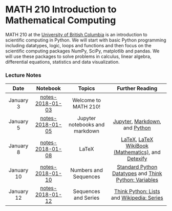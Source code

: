 # MATH 210 Introduction to Mathematical Computing

MATH 210 at the [University of British Columbia](http://www.math.ubc.ca) is an introduction to scientific computing in Python. We will start with basic Python programming including datatypes, logic, loops and functions and then focus on the scientific computing packages NumPy, SciPy, matplotlib and pandas. We will use these packages to solve problems in calculus, linear algebra, differential equations, statistics and data visualization.

### Lecture Notes

| Date | Notebook | Topics | Further Reading |
| :---: | :---: | :---: | :---: |
| January 3 | [notes-2018-01-03](notes-week-01/notes-2018-01-03.ipynb) | Welcome to MATH 210! |  |
| January 5 | [notes-2018-01-05](notes-week-01/notes-2018-01-05.ipynb) |  Jupyter notebooks and markdown | [Jupyter](https://jupyter.org), [Markdown](https://daringfireball.net/projects/markdown/), and [Python](https://python.org) |
| January 8 | [notes-2018-01-08](notes-week-02/notes-2018-01-08.ipynb) |  LaTeX | [LaTeX](https://www.latex-project.org/), [LaTeX WikiBook (Mathematics)](https://en.wikibooks.org/wiki/LaTeX/Mathematics), and [Detexify](http://detexify.kirelabs.org/classify.html) |
| January 10 | [notes-2018-01-10](notes-week-02/notes-2018-01-10.ipynb) |  Numbers and Sequences | [Standard Python Datatypes](https://docs.python.org/3/tutorial/introduction.html) and [Think Python: Variables](http://greenteapress.com/thinkpython/html/thinkpython003.html) |
| January 12 | [notes-2018-01-12](notes-week-02/notes-2018-01-12.ipynb) |  Sequences and Series | [Think Python: Lists](http://greenteapress.com/thinkpython/html/thinkpython011.html) and [Wikipedia: Series](https://en.wikipedia.org/wiki/Series_(mathematics)) |